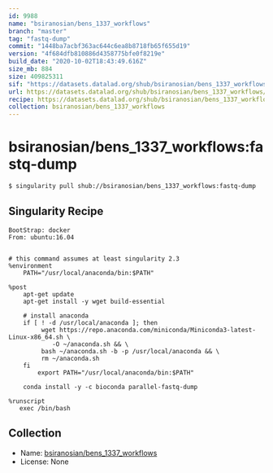 ```yaml
---
id: 9988
name: "bsiranosian/bens_1337_workflows"
branch: "master"
tag: "fastq-dump"
commit: "1448ba7acbf363ac644c6ea8b8718fb65f655d19"
version: "4f684dfb810886d4358775bfe0f8219e"
build_date: "2020-10-02T18:43:49.616Z"
size_mb: 884
size: 409825311
sif: "https://datasets.datalad.org/shub/bsiranosian/bens_1337_workflows/fastq-dump/2020-10-02-1448ba7a-4f684dfb/4f684dfb810886d4358775bfe0f8219e.simg"
url: https://datasets.datalad.org/shub/bsiranosian/bens_1337_workflows/fastq-dump/2020-10-02-1448ba7a-4f684dfb/
recipe: https://datasets.datalad.org/shub/bsiranosian/bens_1337_workflows/fastq-dump/2020-10-02-1448ba7a-4f684dfb/Singularity
collection: bsiranosian/bens_1337_workflows
---
```


# bsiranosian/bens_1337_workflows:fastq-dump

```bash
$ singularity pull shub://bsiranosian/bens_1337_workflows:fastq-dump
```

## Singularity Recipe

```singularity
BootStrap: docker
From: ubuntu:16.04


# this command assumes at least singularity 2.3
%environment
    PATH="/usr/local/anaconda/bin:$PATH"

%post 
    apt-get update
    apt-get install -y wget build-essential

    # install anaconda
    if [ ! -d /usr/local/anaconda ]; then
         wget https://repo.anaconda.com/miniconda/Miniconda3-latest-Linux-x86_64.sh \
            -O ~/anaconda.sh && \
         bash ~/anaconda.sh -b -p /usr/local/anaconda && \
         rm ~/anaconda.sh
    fi
        export PATH="/usr/local/anaconda/bin:$PATH"

    conda install -y -c bioconda parallel-fastq-dump

%runscript
   exec /bin/bash
```

## Collection

 - Name: [bsiranosian/bens_1337_workflows](https://github.com/bsiranosian/bens_1337_workflows)
 - License: None

